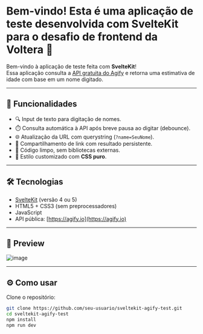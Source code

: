 # Bem-vindo! Esta é uma aplicação de teste desenvolvida com SvelteKit para o desafio de frontend da Voltera 🧪

Bem-vindo à aplicação de teste feita com **SvelteKit**!  
Essa aplicação consulta a [API gratuita do Agify](https://agify.io) e retorna uma estimativa de idade com base em um nome digitado.

---

## 🚀 Funcionalidades

- 🔍 Input de texto para digitação de nomes.
- ⏱️ Consulta automática à API após breve pausa ao digitar (debounce).
- 🌐 Atualização da URL com querystring (`?name=SeuNome`).
- 🔄 Compartilhamento de link com resultado persistente.
- 🧼 Código limpo, sem bibliotecas externas.
- 🎨 Estilo customizado com **CSS puro**.

---

## 🛠️ Tecnologias

- [SvelteKit](https://kit.svelte.dev/) (versão 4 ou 5)
- HTML5 + CSS3 (sem preprocessadores)
- JavaScript
- API pública: [https://agify.io](https://agify.io)

---

## 📸 Preview

![image](https://github.com/user-attachments/assets/64549f93-a3d7-444a-917d-961213bd84ef)


---

## ⚙️ Como usar

Clone o repositório:

```bash
git clone https://github.com/seu-usuario/sveltekit-agify-test.git
cd sveltekit-agify-test
npm install
npm run dev


